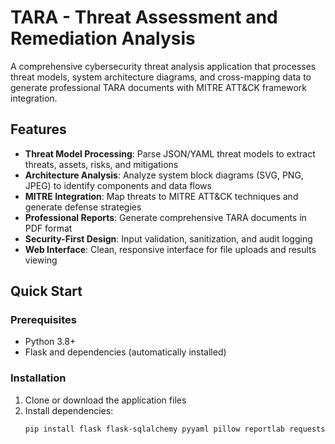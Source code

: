 # TARA - Threat Assessment and Remediation Analysis

A comprehensive cybersecurity threat analysis application that processes threat models, system architecture diagrams, and cross-mapping data to generate professional TARA documents with MITRE ATT&CK framework integration.

## Features

- **Threat Model Processing**: Parse JSON/YAML threat models to extract threats, assets, risks, and mitigations
- **Architecture Analysis**: Analyze system block diagrams (SVG, PNG, JPEG) to identify components and data flows
- **MITRE Integration**: Map threats to MITRE ATT&CK techniques and generate defense strategies
- **Professional Reports**: Generate comprehensive TARA documents in PDF format
- **Security-First Design**: Input validation, sanitization, and audit logging
- **Web Interface**: Clean, responsive interface for file uploads and results viewing

## Quick Start

### Prerequisites

- Python 3.8+
- Flask and dependencies (automatically installed)

### Installation

1. Clone or download the application files
2. Install dependencies:
   ```bash
   pip install flask flask-sqlalchemy pyyaml pillow reportlab requests werkzeug
   